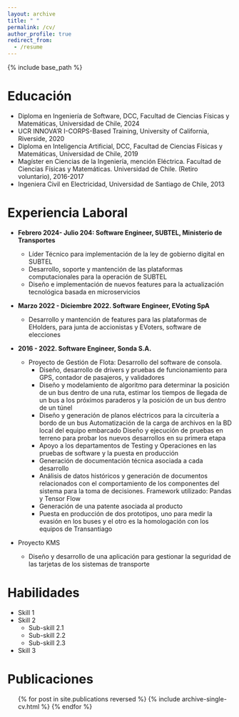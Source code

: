 ```yaml
---
layout: archive
title: " "
permalink: /cv/
author_profile: true
redirect_from:
  - /resume
---
```


{% include base_path %}

Educación
======
* Diploma en Ingeniería de Software, DCC, Facultad de Ciencias Físicas y Matemáticas, Universidad de Chile, 2024
* UCR INNOVA’R I-CORPS-Based Training, University of California, Riverside, 2020
* Diploma en Inteligencia Artificial, DCC, Facultad de Ciencias Físicas y Matemáticas, Universidad de Chile, 2019
* Magíster en Ciencias de la Ingeniería, mención Eléctrica. Facultad de Ciencias Físicas y
  Matemáticas. Universidad de Chile. (Retiro voluntario), 2016-2017
* Ingeniera Civil en Electricidad, Universidad de Santiago de Chile, 2013



Experiencia Laboral
======

* **Febrero 2024- Julio 204: Software Engineer, SUBTEL, Ministerio de Transportes**
  * Líder Técnico para implementación de la ley de gobierno digital en SUBTEL
  * Desarrollo, soporte y mantención de las plataformas computacionales para la operación de SUBTEL
  * Diseño e implementación de nuevos features para la actualización tecnológica basada en
    microservicios
  

* **Marzo 2022 - Diciembre 2022. Software Engineer, EVoting SpA**
  * Desarrollo y mantención de features para las plataformas de EHolders, para junta de accionistas y
    EVoters, software de elecciones
  

* **2016 - 2022. Software Engineer, Sonda S.A.**
  * Proyecto de Gestión de Flota: Desarrollo del software de consola.
      *  Diseño, desarrollo de drivers y pruebas de funcionamiento para GPS, contador de pasajeros, y
         validadores
      * Diseño y modelamiento de algoritmo para determinar la posición de un bus dentro de una ruta,
        estimar los tiempos de llegada de un bus a los próximos paraderos y la posición de un bus dentro de
        un túnel
      * Diseño y generación de planos eléctricos para la circuitería a bordo de un bus
        Automatización de la carga de archivos en la BD local del equipo embarcado
        Diseño y ejecución de pruebas en terreno para probar los nuevos desarrollos en su primera etapa
      * Apoyo a los departamentos de Testing y Operaciones en las pruebas de software y la puesta en
        producción
      * Generación de documentación técnica asociada a cada desarrollo
      * Análisis de datos históricos y generación de documentos relacionados con el comportamiento de los
        componentes del sistema para la toma de decisiones. Framework utilizado: Pandas y Tensor Flow
      * Generación de una patente asociada al producto 
      * Puesta en producción de dos prototipos, uno para medir la evasión en los buses y el otro es la
        homologación con los equipos de Transantiago
  
* Proyecto KMS
   * Diseño y desarrollo de una aplicación para gestionar la seguridad de las tarjetas de los sistemas de
     transporte


Habilidades
======
* Skill 1
* Skill 2
  * Sub-skill 2.1
  * Sub-skill 2.2
  * Sub-skill 2.3
* Skill 3

Publicaciones
======
  <ul>{% for post in site.publications reversed %}
    {% include archive-single-cv.html %}
  {% endfor %}</ul>
  

